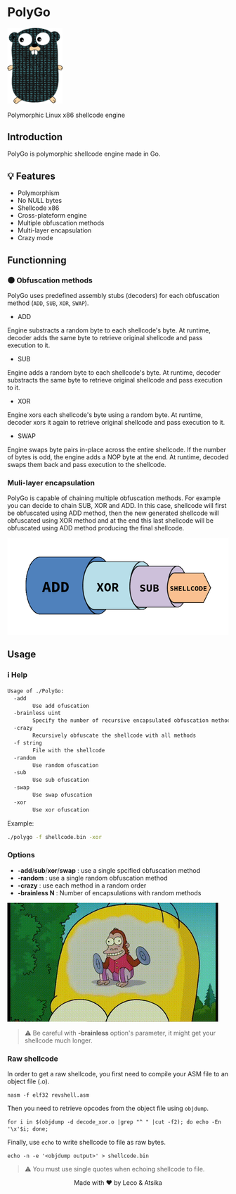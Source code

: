 # PolyGo

<img src="images/gopher.png" width="25%">

Polymorphic Linux x86 shellcode engine

## Introduction

PolyGo is polymorphic shellcode engine made in Go.

## 💡 Features 

* Polymorphism
* No NULL bytes
* Shellcode x86
* Cross-plateform engine
* Multiple obfuscation methods
* Multi-layer encapsulation
* Crazy mode

## Functionning

### 🌑 Obfuscation methods

PolyGo uses predefined assembly stubs (decoders) for each obfuscation method (`ADD`, `SUB`, `XOR`, `SWAP`).

* ADD

Engine substracts a random byte to each shellcode's byte. At runtime, decoder adds the same byte to retrieve original shellcode and pass execution to it.

* SUB

Engine adds a random byte to each shellcode's byte. At runtime, decoder substracts the same byte to retrieve original shellcode and pass execution to it.

* XOR

Engine xors each shellcode's byte using a random byte. At runtime, decoder xors it again to retrieve original shellcode and pass execution to it.

* SWAP

Engine swaps byte pairs in-place across the entire shellcode. If the number of bytes is odd, the engine adds a NOP byte at the end. At runtime, decoded swaps them back and pass execution to the shellcode.

### Muli-layer encapsulation

PolyGo is capable of chaining multiple obfuscation methods. For example you can decide to chain SUB, XOR and ADD. In this case, shellcode will first be obfuscated using ADD method, then the new generated shellcode will obfuscated using XOR method and at the end this last shellcode will be obfuscated using ADD method producing the final shellcode.

<img src="images/encapsulation.png">

## Usage

### ℹ️ Help

```Bash
Usage of ./PolyGo:
  -add
        Use add ofuscation
  -brainless uint
        Specify the number of recursive encapsulated obfuscation methods (default: 5)
  -crazy
        Recursively obfuscate the shellcode with all methods
  -f string
        File with the shellcode
  -random
        Use random ofuscation
  -sub
        Use sub ofuscation
  -swap
        Use swap ofuscation
  -xor
        Use xor ofuscation
```

Example:

```Bash
./polygo -f shellcode.bin -xor
```

### Options

* **-add**/**sub**/**xor**/**swap** : use a single spcified obfuscation method
* **-random** : use a single random obfuscation method
* **-crazy** : use each method in a random order
* **-brainless N** : Number of encapsulations with random methods

<img src="images/brainless.gif">

> ⚠️ Be careful with **-brainless** option's parameter, it might get your shellcode much longer.

### Raw shellcode

In order to get a raw shellcode, you first need to compile your ASM file to an object file (.o).

```
nasm -f elf32 revshell.asm
```

Then you need to retrieve opcodes from the object file using `objdump`.

```
for i in $(objdump -d decode_xor.o |grep "^ " |cut -f2); do echo -En '\x'$i; done;
```

Finally, use `echo` to write shellcode to file as raw bytes.

```
echo -n -e '<objdump output>' > shellcode.bin
```

> ⚠️ You must use single quotes when echoing shellcode to file.

<p align="center">
      Made with ♥ by Leco & Atsika
</p>
